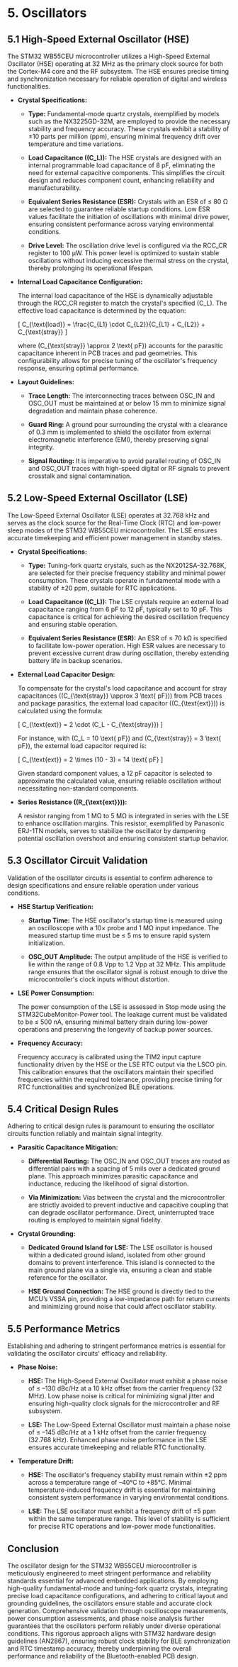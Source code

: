 # 5. Oscillators

## 5.1 High-Speed External Oscillator (HSE)

The STM32 WB55CEU microcontroller utilizes a High-Speed External Oscillator (HSE) operating at 32 MHz as the primary clock source for both the Cortex-M4 core and the RF subsystem. The HSE ensures precise timing and synchronization necessary for reliable operation of digital and wireless functionalities.

- **Crystal Specifications:**

  - **Type:** Fundamental-mode quartz crystals, exemplified by models such as the NX3225GD-32M, are employed to provide the necessary stability and frequency accuracy. These crystals exhibit a stability of ±10 parts per million (ppm), ensuring minimal frequency drift over temperature and time variations.
  
  - **Load Capacitance (\(C_L\)):** The HSE crystals are designed with an internal programmable load capacitance of 8 pF, eliminating the need for external capacitive components. This simplifies the circuit design and reduces component count, enhancing reliability and manufacturability.
  
  - **Equivalent Series Resistance (ESR):** Crystals with an ESR of ≤ 80 Ω are selected to guarantee reliable startup conditions. Low ESR values facilitate the initiation of oscillations with minimal drive power, ensuring consistent performance across varying environmental conditions.
  
  - **Drive Level:** The oscillation drive level is configured via the RCC_CR register to 100 µW. This power level is optimized to sustain stable oscillations without inducing excessive thermal stress on the crystal, thereby prolonging its operational lifespan.

- **Internal Load Capacitance Configuration:**

  The internal load capacitance of the HSE is dynamically adjustable through the RCC_CR register to match the crystal's specified \(C_L\). The effective load capacitance is determined by the equation:

  \[
  C_{\text{load}} = \frac{C_{L1} \cdot C_{L2}}{C_{L1} + C_{L2}} + C_{\text{stray}}
  \]

  where \(C_{\text{stray}} \approx 2 \text{ pF}\) accounts for the parasitic capacitance inherent in PCB traces and pad geometries. This configurability allows for precise tuning of the oscillator's frequency response, ensuring optimal performance.

- **Layout Guidelines:**

  - **Trace Length:** The interconnecting traces between OSC_IN and OSC_OUT must be maintained at or below 15 mm to minimize signal degradation and maintain phase coherence.
  
  - **Guard Ring:** A ground pour surrounding the crystal with a clearance of 0.3 mm is implemented to shield the oscillator from external electromagnetic interference (EMI), thereby preserving signal integrity.
  
  - **Signal Routing:** It is imperative to avoid parallel routing of OSC_IN and OSC_OUT traces with high-speed digital or RF signals to prevent crosstalk and signal contamination.

## 5.2 Low-Speed External Oscillator (LSE)

The Low-Speed External Oscillator (LSE) operates at 32.768 kHz and serves as the clock source for the Real-Time Clock (RTC) and low-power sleep modes of the STM32 WB55CEU microcontroller. The LSE ensures accurate timekeeping and efficient power management in standby states.

- **Crystal Specifications:**

  - **Type:** Tuning-fork quartz crystals, such as the NX2012SA-32.768K, are selected for their precise frequency stability and minimal power consumption. These crystals operate in fundamental mode with a stability of ±20 ppm, suitable for RTC applications.
  
  - **Load Capacitance (\(C_L\)):** The LSE crystals require an external load capacitance ranging from 6 pF to 12 pF, typically set to 10 pF. This capacitance is critical for achieving the desired oscillation frequency and ensuring stable operation.
  
  - **Equivalent Series Resistance (ESR):** An ESR of ≤ 70 kΩ is specified to facilitate low-power operation. High ESR values are necessary to prevent excessive current draw during oscillation, thereby extending battery life in backup scenarios.

- **External Load Capacitor Design:**

  To compensate for the crystal's load capacitance and account for stray capacitances (\(C_{\text{stray}} \approx 3 \text{ pF}\)) from PCB traces and package parasitics, the external load capacitor (\(C_{\text{ext}}\)) is calculated using the formula:

  \[
  C_{\text{ext}} = 2 \cdot (C_L - C_{\text{stray}})
  \]

  For instance, with \(C_L = 10 \text{ pF}\) and \(C_{\text{stray}} = 3 \text{ pF}\), the external load capacitor required is:

  \[
  C_{\text{ext}} = 2 \times (10 - 3) = 14 \text{ pF}
  \]

  Given standard component values, a 12 pF capacitor is selected to approximate the calculated value, ensuring reliable oscillation without necessitating non-standard components.

- **Series Resistance (\(R_{\text{ext}}\)):**

  A resistor ranging from 1 MΩ to 5 MΩ is integrated in series with the LSE to enhance oscillation margins. This resistor, exemplified by Panasonic ERJ-1TN models, serves to stabilize the oscillator by dampening potential oscillation overshoot and ensuring consistent startup behavior.

## 5.3 Oscillator Circuit Validation

Validation of the oscillator circuits is essential to confirm adherence to design specifications and ensure reliable operation under various conditions.

- **HSE Startup Verification:**

  - **Startup Time:** The HSE oscillator's startup time is measured using an oscilloscope with a 10× probe and 1 MΩ input impedance. The measured startup time must be ≤ 5 ms to ensure rapid system initialization.
  
  - **OSC_OUT Amplitude:** The output amplitude of the HSE is verified to lie within the range of 0.8 Vpp to 1.2 Vpp at 32 MHz. This amplitude range ensures that the oscillator signal is robust enough to drive the microcontroller's clock inputs without distortion.

- **LSE Power Consumption:**

  The power consumption of the LSE is assessed in Stop mode using the STM32CubeMonitor-Power tool. The leakage current must be validated to be ≤ 500 nA, ensuring minimal battery drain during low-power operations and preserving the longevity of backup power sources.

- **Frequency Accuracy:**

  Frequency accuracy is calibrated using the TIM2 input capture functionality driven by the HSE or the LSE RTC output via the LSCO pin. This calibration ensures that the oscillators maintain their specified frequencies within the required tolerance, providing precise timing for RTC functionalities and synchronized BLE operations.

## 5.4 Critical Design Rules

Adhering to critical design rules is paramount to ensuring the oscillator circuits function reliably and maintain signal integrity.

- **Parasitic Capacitance Mitigation:**

  - **Differential Routing:** The OSC_IN and OSC_OUT traces are routed as differential pairs with a spacing of 5 mils over a dedicated ground plane. This approach minimizes parasitic capacitance and inductance, reducing the likelihood of signal distortion.
  
  - **Via Minimization:** Vias between the crystal and the microcontroller are strictly avoided to prevent inductive and capacitive coupling that can degrade oscillator performance. Direct, uninterrupted trace routing is employed to maintain signal fidelity.

- **Crystal Grounding:**

  - **Dedicated Ground Island for LSE:** The LSE oscillator is housed within a dedicated ground island, isolated from other ground domains to prevent interference. This island is connected to the main ground plane via a single via, ensuring a clean and stable reference for the oscillator.
  
  - **HSE Ground Connection:** The HSE ground is directly tied to the MCU’s VSSA pin, providing a low-impedance path for return currents and minimizing ground noise that could affect oscillator stability.

## 5.5 Performance Metrics

Establishing and adhering to stringent performance metrics is essential for validating the oscillator circuits' efficacy and reliability.

- **Phase Noise:**

  - **HSE:** The High-Speed External Oscillator must exhibit a phase noise of ≤ –130 dBc/Hz at a 10 kHz offset from the carrier frequency (32 MHz). Low phase noise is critical for minimizing signal jitter and ensuring high-quality clock signals for the microcontroller and RF subsystem.
  
  - **LSE:** The Low-Speed External Oscillator must maintain a phase noise of ≤ –145 dBc/Hz at a 1 kHz offset from the carrier frequency (32.768 kHz). Enhanced phase noise performance in the LSE ensures accurate timekeeping and reliable RTC functionality.

- **Temperature Drift:**

  - **HSE:** The oscillator's frequency stability must remain within ±2 ppm across a temperature range of –40°C to +85°C. Minimal temperature-induced frequency drift is essential for maintaining consistent system performance in varying environmental conditions.
  
  - **LSE:** The LSE oscillator must exhibit a frequency drift of ±5 ppm within the same temperature range. This level of stability is sufficient for precise RTC operations and low-power mode functionalities.

## Conclusion

The oscillator design for the STM32 WB55CEU microcontroller is meticulously engineered to meet stringent performance and reliability standards essential for advanced embedded applications. By employing high-quality fundamental-mode and tuning-fork quartz crystals, integrating precise load capacitance configurations, and adhering to critical layout and grounding guidelines, the oscillators ensure stable and accurate clock generation. Comprehensive validation through oscilloscope measurements, power consumption assessments, and phase noise analysis further guarantees that the oscillators perform reliably under diverse operational conditions. This rigorous approach aligns with STM32 hardware design guidelines (AN2867), ensuring robust clock stability for BLE synchronization and RTC timestamp accuracy, thereby underpinning the overall performance and reliability of the Bluetooth-enabled PCB design.